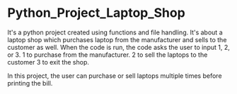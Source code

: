 # Python_Project_Laptop_Shop

It's a python project created using functions and file handling. It's about a laptop shop which purchases laptop from the manufacturer and 
sells to the customer as well. When the code is run, the code asks the user to input 1, 2, or 3. 
1 to purchase from the manufacturer.
2 to sell the laptops to the customer
3 to exit the shop.

In this project, the user can purchase or sell laptops multiple times before printing the bill.

